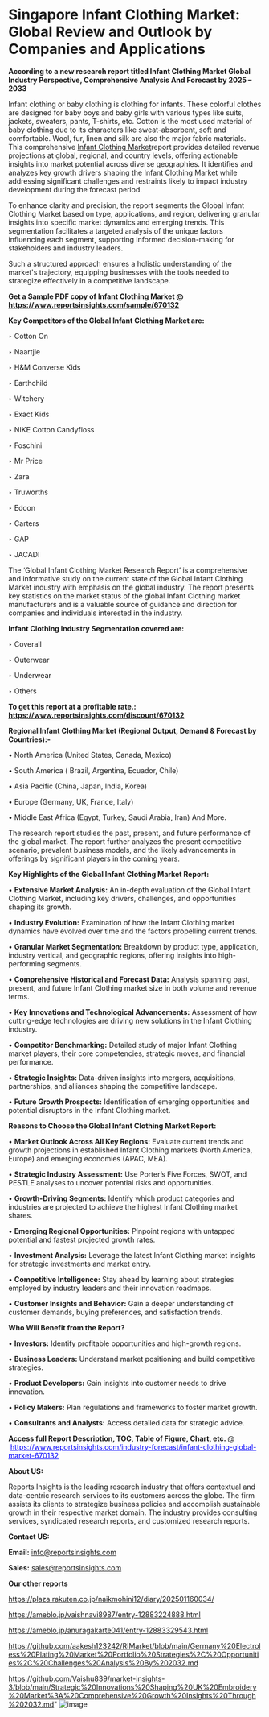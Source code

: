 # Singapore Infant Clothing Market: Global Review and Outlook by Companies and Applications

<strong>According to a new research report titled Infant Clothing Market Global Industry Perspective, Comprehensive Analysis And Forecast by 2025 – 2033</strong>

Infant clothing or baby clothing is clothing for infants. These colorful clothes are designed for baby boys and baby girls with various types like suits, jackets, sweaters, pants, T-shirts, etc. Cotton is the most used material of baby clothing due to its characters like sweat-absorbent, soft and comfortable. Wool, fur, linen and silk are also the major fabric materials. This comprehensive <a href=https://www.reportsinsights.com/sample/670132>Infant Clothing Market</a>report provides detailed revenue projections at global, regional, and country levels, offering actionable insights into market potential across diverse geographies. It identifies and analyzes key growth drivers shaping the Infant Clothing Market while addressing significant challenges and restraints likely to impact industry development during the forecast period.

To enhance clarity and precision, the report segments the Global Infant Clothing Market based on type, applications, and region, delivering granular insights into specific market dynamics and emerging trends. This segmentation facilitates a targeted analysis of the unique factors influencing each segment, supporting informed decision-making for stakeholders and industry leaders.

Such a structured approach ensures a holistic understanding of the market's trajectory, equipping businesses with the tools needed to strategize effectively in a competitive landscape.

<strong>Get a Sample PDF copy of Infant Clothing Market </strong><strong>@<a href=https://www.reportsinsights.com/sample/670132 style=color:#0000ff;> https://www.reportsinsights.com/sample/670132</a></strong></font>

<strong>Key Competitors of the Global Infant Clothing Market are:</strong>

‣ Cotton On

‣ Naartjie

‣ H&M Converse Kids

‣ Earthchild

‣ Witchery

‣ Exact Kids

‣ NIKE Cotton Candyfloss

‣ Foschini

‣ Mr Price

‣ Zara

‣ Truworths

‣ Edcon

‣ Carters

‣ GAP

‣ JACADI

The ‘Global Infant Clothing Market Research Report’ is a comprehensive and informative study on the current state of the Global Infant Clothing Market industry with emphasis on the global industry. The report presents key statistics on the market status of the global Infant Clothing market manufacturers and is a valuable source of guidance and direction for companies and individuals interested in the industry.

<strong>Infant Clothing Industry Segmentation covered are:</strong>

‣ Coverall

‣ Outerwear

‣ Underwear

‣ Others

<strong>To get this report at a profitable rate.: <a href=https://www.reportsinsights.com/discount/670132 style=color:#0000ff;>https://www.reportsinsights.com/discount/670132</a></strong></font>

<strong>Regional Infant Clothing Market (Regional Output, Demand &amp; Forecast by Countries):-</strong>

• North America (United States, Canada, Mexico)

• South America ( Brazil, Argentina, Ecuador, Chile)

• Asia Pacific (China, Japan, India, Korea)

• Europe (Germany, UK, France, Italy)

• Middle East Africa (Egypt, Turkey, Saudi Arabia, Iran) And More.

The research report studies the past, present, and future performance of the global market. The report further analyzes the present competitive scenario, prevalent business models, and the likely advancements in offerings by significant players in the coming years.

<strong>Key Highlights of the Global Infant Clothing Market Report:</strong>

• <strong>Extensive Market Analysis:</strong> An in-depth evaluation of the Global Infant Clothing Market, including key drivers, challenges, and opportunities shaping its growth.

• <strong>Industry Evolution:</strong> Examination of how the Infant Clothing market dynamics have evolved over time and the factors propelling current trends.

• <strong>Granular Market Segmentation:</strong> Breakdown by product type, application, industry vertical, and geographic regions, offering insights into high-performing segments.

• <strong>Comprehensive Historical and Forecast Data:</strong> Analysis spanning past, present, and future Infant Clothing market size in both volume and revenue terms.

• <strong>Key Innovations and Technological Advancements:</strong> Assessment of how cutting-edge technologies are driving new solutions in the Infant Clothing industry.

• <strong>Competitor Benchmarking:</strong> Detailed study of major Infant Clothing market players, their core competencies, strategic moves, and financial performance.

• <strong>Strategic Insights:</strong> Data-driven insights into mergers, acquisitions, partnerships, and alliances shaping the competitive landscape.

• <strong>Future Growth Prospects:</strong> Identification of emerging opportunities and potential disruptors in the Infant Clothing market.

<strong>Reasons to Choose the Global Infant Clothing Market Report:</strong>

• <strong>Market Outlook Across All Key Regions:</strong> Evaluate current trends and growth projections in established Infant Clothing markets (North America, Europe) and emerging economies (APAC, MEA).

• <strong>Strategic Industry Assessment:</strong> Use Porter’s Five Forces, SWOT, and PESTLE analyses to uncover potential risks and opportunities.

• <strong>Growth-Driving Segments:</strong> Identify which product categories and industries are projected to achieve the highest Infant Clothing market shares.

• <strong>Emerging Regional Opportunities:</strong> Pinpoint regions with untapped potential and fastest projected growth rates.

• <strong>Investment Analysis:</strong> Leverage the latest Infant Clothing market insights for strategic investments and market entry.

• <strong>Competitive Intelligence:</strong> Stay ahead by learning about strategies employed by industry leaders and their innovation roadmaps.

• <strong>Customer Insights and Behavior:</strong> Gain a deeper understanding of customer demands, buying preferences, and satisfaction trends.

<strong>Who Will Benefit from the Report?</strong>

• <strong>Investors:</strong> Identify profitable opportunities and high-growth regions.

• <strong>Business Leaders:</strong> Understand market positioning and build competitive strategies.

• <strong>Product Developers:</strong> Gain insights into customer needs to drive innovation.

• <strong>Policy Makers:</strong> Plan regulations and frameworks to foster market growth.

• <strong>Consultants and Analysts:</strong> Access detailed data for strategic advice.
</ul>
<strong>Access full Report Description, TOC, Table of Figure, Chart, etc. </strong>@  <a href=https://www.reportsinsights.com/industry-forecast/infant-clothing-global-market-670132 style=color:#0000ff;>https://www.reportsinsights.com/industry-forecast/infant-clothing-global-market-670132</a></font>

<strong><strong>About US</strong>:</strong>

Reports Insights is the leading research industry that offers contextual and data-centric research services to its customers across the globe. The firm assists its clients to strategize business policies and accomplish sustainable growth in their respective market domain. The industry provides consulting services, syndicated research reports, and customized research reports.

<strong>Contact US:</strong>

<p class=""""><b>Email:</b> <a href=mailto:info@reportsinsights.com>info@reportsinsights.com</a></p>
<p class=""""><b>Sales:</b> <a href=mailto:sales@reportsinsights.com>sales@reportsinsights.com</a></p>

<strong>Our other reports</strong>

<a href=https://plaza.rakuten.co.jp/naikmohini12/diary/202501160034/>https://plaza.rakuten.co.jp/naikmohini12/diary/202501160034/</a>

<a href=https://ameblo.jp/vaishnavi8987/entry-12883224888.html>https://ameblo.jp/vaishnavi8987/entry-12883224888.html</a>

<a href=https://ameblo.jp/anuragakarte041/entry-12883329543.html>https://ameblo.jp/anuragakarte041/entry-12883329543.html</a>

<a href=https://github.com/aakesh123242/RIMarket/blob/main/Germany%20Electroless%20Plating%20Market%20Portfolio%20Strategies%2C%20Opportunities%2C%20Challenges%20Analysis%20By%202032.md>https://github.com/aakesh123242/RIMarket/blob/main/Germany%20Electroless%20Plating%20Market%20Portfolio%20Strategies%2C%20Opportunities%2C%20Challenges%20Analysis%20By%202032.md</a>

<a href=https://github.com/Vaishu839/market-insights-3/blob/main/Strategic%20Innovations%20Shaping%20UK%20Embroidery%20Market%3A%20Comprehensive%20Growth%20Insights%20Through%202032.md>https://github.com/Vaishu839/market-insights-3/blob/main/Strategic%20Innovations%20Shaping%20UK%20Embroidery%20Market%3A%20Comprehensive%20Growth%20Insights%20Through%202032.md</a>"
![image](https://github.com/user-attachments/assets/f31cfe8f-a79e-46c8-9946-a4e5a415d757)
